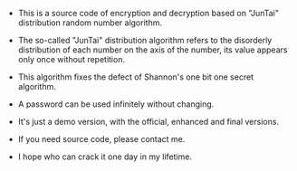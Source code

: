 * This is a source code of encryption and decryption based on "JunTai" distribution random number algorithm.
* The so-called "JunTai" distribution algorithm refers to the disorderly distribution of each number on the axis of the number, its value appears only once without repetition.
* This algorithm fixes the defect of Shannon's one bit one secret algorithm.
* A password can be used infinitely without changing.

* It's just a demo version, with the official, enhanced and final versions.
* If you need source code, please contact me.
* I hope who can crack it one day in my lifetime.
